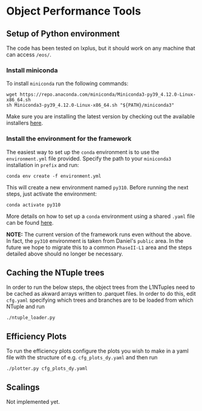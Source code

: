 # Object Performance Tools

## Setup of Python environment
  The code has been tested on lxplus,
  but it should work on any machine that can access `/eos/`.

### Install miniconda
  To install `miniconda` run the following commands:

    wget https://repo.anaconda.com/miniconda/Miniconda3-py39_4.12.0-Linux-x86_64.sh
    sh Miniconda3-py39_4.12.0-Linux-x86_64.sh "${PATH}/miniconda3"

  Make sure you are installing the latest version by
  checking out the available installers [here](https://docs.conda.io/en/latest/miniconda.html#linux-installers).

### Install the environment for the framework
  The easiest way to set up the `conda` environment is to
  use the `environment.yml` file provided.
  Specify the path to your `miniconda3` installation in `prefix`
  and run:

    conda env create -f environment.yml

  This will create a new environment named `py310`.
  Before running the next steps, just activate the environment:

    conda activate py310  

  More details on how to set up a `conda` environment using a shared
  `.yaml` file can be found
  [here](https://docs.conda.io/projects/conda/en/latest/user-guide/tasks/manage-environments.html#sharing-an-environment).

  **NOTE:** The current version of the framework runs even without the above.
  In fact, the `py310` environment is taken from Daniel's `public` area.
  In the future we hope to migrate this to a common `PhaseII-L1` area and the
  steps detailed above should no longer be necessary.

## Caching the NTuple trees
  In order to run the below steps, the object
  trees from the L1NTuples need to be cached
  as akward arrays written to .parquet files.
  In order to do this, edit `cfg.yaml` specifying
  which trees and branches are to be loaded
  from which NTuple and run

  ```
  ./ntuple_loader.py
  ```

## Efficiency Plots
  To run the efficiency plots configure the plots
  you wish to make in a yaml file with the structure
  of e.g. `cfg_plots_dy.yaml` and then run

  ```
  ./plotter.py cfg_plots_dy.yaml
  ```

## Scalings
  Not implemented yet.
